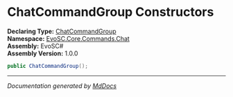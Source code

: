 ﻿<!--  
  <auto-generated>   
    The contents of this file were generated by a tool.  
    Changes to this file may be list if the file is regenerated  
  </auto-generated>   
-->

# ChatCommandGroup Constructors

**Declaring Type:** [ChatCommandGroup](../index.md)  
**Namespace:** [EvoSC.Core.Commands.Chat](../../index.md)  
**Assembly:** EvoSC\#  
**Assembly Version:** 1.0.0

```csharp
public ChatCommandGroup();
```
___

*Documentation generated by [MdDocs](https://github.com/ap0llo/mddocs)*
